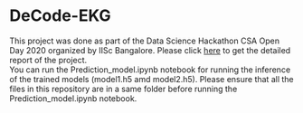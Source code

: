 # DeCode-EKG
This project was done as part of the Data Science Hackathon CSA Open Day 2020 organized by IISc Bangalore.
Please click [here](http://bit.ly/De-Code_ECG) to get the detailed report of the project.  
You can run the Prediction_model.ipynb notebook for running the inference of the trained models (model1.h5 amd model2.h5). Please ensure that all the files in this repository are in a same folder before running the Prediction_model.ipynb notebook.

